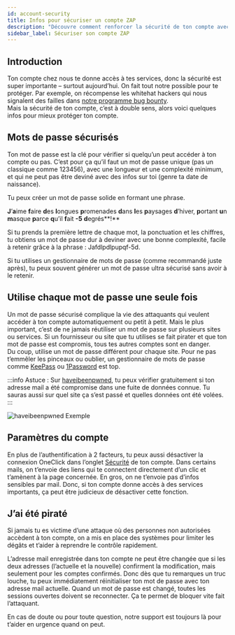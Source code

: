 ```yaml
---
id: account-security
title: Infos pour sécuriser un compte ZAP
description: "Découvre comment renforcer la sécurité de ton compte avec des mots de passe forts et uniques, et protège efficacement tes services → En savoir plus maintenant"
sidebar_label: Sécuriser son compte ZAP
---
```


## Introduction

Ton compte chez nous te donne accès à tes services, donc la sécurité est super importante – surtout aujourd’hui. On fait tout notre possible pour te protéger. Par exemple, on récompense les whitehat hackers qui nous signalent des failles dans [notre programme bug bounty](https://zap-hosting.com/en/security/).  
Mais la sécurité de ton compte, c’est à double sens, alors voici quelques infos pour mieux protéger ton compte.

## Mots de passe sécurisés

Ton mot de passe est la clé pour vérifier si quelqu’un peut accéder à ton compte ou pas. C’est pour ça qu’il faut un mot de passe unique (pas un classique comme 123456), avec une longueur et une complexité minimum, et qui ne peut pas être deviné avec des infos sur toi (genre ta date de naissance).

Tu peux créer un mot de passe solide en formant une phrase.

**J**’**a**ime **f**aire **d**es **l**ongues **p**romenades **d**ans **l**es **p**aysages **d**’hiver, **p**ortant **u**n **m**asque **p**arce **q**u’il **f**ait **-5** **d**egrés**!**

Si tu prends la première lettre de chaque mot, la ponctuation et les chiffres, tu obtiens un mot de passe dur à deviner avec une bonne complexité, facile à retenir grâce à la phrase : Jafdlpdlpupqf-5d.

Si tu utilises un gestionnaire de mots de passe (comme recommandé juste après), tu peux souvent générer un mot de passe ultra sécurisé sans avoir à le retenir.

## Utilise chaque mot de passe une seule fois

Un mot de passe sécurisé complique la vie des attaquants qui veulent accéder à ton compte automatiquement ou petit à petit. Mais le plus important, c’est de ne jamais réutiliser un mot de passe sur plusieurs sites ou services. Si un fournisseur ou site que tu utilises se fait pirater et que ton mot de passe est compromis, tous tes autres comptes sont en danger.  
Du coup, utilise un mot de passe différent pour chaque site. Pour ne pas t’emmêler les pinceaux ou oublier, un gestionnaire de mots de passe comme [KeePass](https://keepass.info/) ou [1Password](https://1password.com/) est top.

:::info
Astuce : Sur [haveibeenpwned](https://haveibeenpwned.com/), tu peux vérifier gratuitement si ton adresse mail a été compromise dans une fuite de données connue. Tu sauras aussi sur quel site ça s’est passé et quelles données ont été volées.
:::

![haveibeenpwned Exemple](https://screensaver01.zap-hosting.com/index.php/s/t6KrTmmPertFciD/preview)

## Paramètres du compte

En plus de l’authentification à 2 facteurs, tu peux aussi désactiver la connexion OneClick dans l’onglet [Sécurité](https://zap-hosting.com/en/customer/home/security) de ton compte. Dans certains mails, on t’envoie des liens qui te connectent directement d’un clic et t’amènent à la page concernée. En gros, on ne t’envoie pas d’infos sensibles par mail. Donc, si ton compte donne accès à des services importants, ça peut être judicieux de désactiver cette fonction.

## J’ai été piraté

Si jamais tu es victime d’une attaque où des personnes non autorisées accèdent à ton compte, on a mis en place des systèmes pour limiter les dégâts et t’aider à reprendre le contrôle rapidement.

L’adresse mail enregistrée dans ton compte ne peut être changée que si les deux adresses (l’actuelle et la nouvelle) confirment la modification, mais seulement pour les comptes confirmés. Donc dès que tu remarques un truc louche, tu peux immédiatement réinitialiser ton mot de passe avec ton adresse mail actuelle. Quand un mot de passe est changé, toutes les sessions ouvertes doivent se reconnecter. Ça te permet de bloquer vite fait l’attaquant.

En cas de doute ou pour toute question, notre support est toujours là pour t’aider en urgence quand on peut.